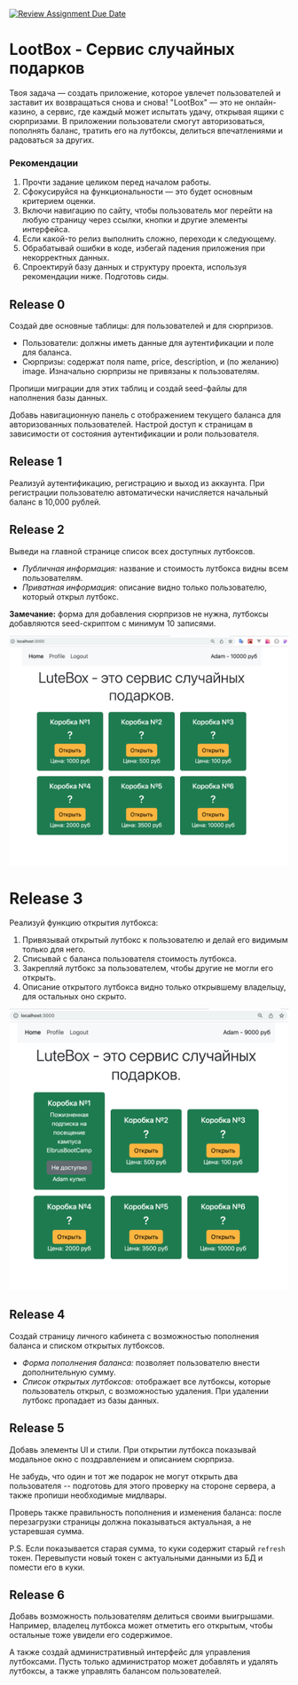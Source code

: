 [![Review Assignment Due Date](https://classroom.github.com/assets/deadline-readme-button-22041afd0340ce965d47ae6ef1cefeee28c7c493a6346c4f15d667ab976d596c.svg)](https://classroom.github.com/a/qQLV2qcu)

# LootBox - Сервис случайных подарков

Твоя задача — создать приложение, которое увлечет пользователей и заставит их возвращаться
снова и снова! "LootBox" — это не онлайн-казино, а сервис, где каждый может испытать
удачу, открывая ящики с сюрпризами. В приложении пользователи смогут авторизоваться,
пополнять баланс, тратить его на лутбоксы, делиться впечатлениями и радоваться за других.

### Рекомендации

1. Прочти задание целиком перед началом работы.
2. Сфокусируйся на функциональности — это будет основным критерием оценки.
3. Включи навигацию по сайту, чтобы пользователь мог перейти на любую страницу через
   ссылки, кнопки и другие элементы интерфейса.
4. Если какой-то релиз выполнить сложно, переходи к следующему.
5. Обрабатывай ошибки в коде, избегай падения приложения при некорректных данных.
6. Спроектируй базу данных и структуру проекта, используя рекомендации ниже. Подготовь
   сиды.

## Release 0

Создай две основные таблицы: для пользователей и для сюрпризов.

- Пользователи: должны иметь данные для аутентификации и поле для баланса.
- Сюрпризы: содержат поля name, price, description, и (по желанию) image. Изначально
  сюрпризы не привязаны к пользователям.

Пропиши миграции для этих таблиц и создай seed-файлы для наполнения базы данных.

Добавь навигационную панель с отображением текущего баланса для авторизованных
пользователей. Настрой доступ к страницам в зависимости от состояния аутентификации и роли
пользователя.

## Release 1

Реализуй аутентификацию, регистрацию и выход из аккаунта. При регистрации пользователю
автоматически начисляется начальный баланс в 10,000 рублей.

## Release 2

Выведи на главной странице список всех доступных лутбоксов.

- _Публичная информация:_ название и стоимость лутбокса видны всем пользователям.
- _Приватная информация:_ описание видно только пользователю, который открыл лутбокс.

**Замечание:** форма для добавления сюрпризов не нужна, лутбоксы добавляются seed-скриптом
с минимум 10 записями.

![Photo](assets-readme/1.png)

# Release 3

Реализуй функцию открытия лутбокса:

1. Привязывай открытый лутбокс к пользователю и делай его видимым только для него.
2. Списывай с баланса пользователя стоимость лутбокса.
3. Закрепляй лутбокс за пользователем, чтобы другие не могли его открыть.
4. Описание открытого лутбокса видно только открывшему владельцу, для остальных оно
   скрыто.

![Photo](assets-readme/2.png)

## Release 4

Создай страницу личного кабинета с возможностью пополнения баланса и списком открытых
лутбоксов.

- _Форма пополнения баланса:_ позволяет пользователю внести дополнительную сумму.
- _Список открытых лутбоксов:_ отображает все лутбоксы, которые пользователь открыл, с
  возможностью удаления. При удалении лутбокс пропадает из базы данных.

## Release 5

Добавь элементы UI и стили. При открытии лутбокса показывай модальное окно с поздравлением
и описанием сюрприза.

Не забудь, что один и тот же подарок не могут открыть два пользователя -- подготовь для
этого проверку на стороне сервера, а также пропиши необходимые мидлвары.

Проверь также правильность пополнения и изменения баланса: после перезагрузки страницы
должна показываться актуальная, а не устаревшая сумма.

P.S. Если показывается старая сумма, то куки содержит старый `refresh` токен. Перевыпусти
новый токен с актуальными данными из БД и помести его в куки.

## Release 6

Добавь возможность пользователям делиться своими выигрышами. Например, владелец лутбокса
может отметить его открытым, чтобы остальные тоже увидели его содержимое.

А также создай административный интерфейс для управления лутбоксами. Пусть только
администратор может добавлять и удалять лутбоксы, а также управлять балансом
пользователей.

